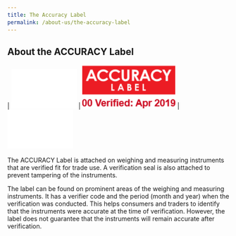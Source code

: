 ```yaml
---
title: The Accuracy Label
permalink: /about-us/the-accuracy-label
---
```

## About the ACCURACY Label

| ![blank](images/about/blank1.png) | ![accuracy label](/images/about/accuracy_label.jpg) | ![blank](images/about/blank1.png)

The ACCURACY Label is attached on weighing and measuring instruments that are verified fit for trade use. A verification seal is also attached to prevent tampering of the instruments.
 
The label can be found on prominent areas of the weighing and measuring instruments. It has a verifier code and the period (month and year) when the verification was conducted. This helps consumers and traders to identify that the instruments were accurate at the time of verification. However, the label does not guarantee that the instruments will remain accurate after verification.
